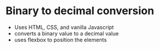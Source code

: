 # Binary to decimal conversion

* Uses HTML, CSS, and vanilla Javascript
* converts a binary value to a decimal value
* uses flexbox to position the elements